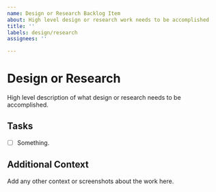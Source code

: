 ```yaml
---
name: Design or Research Backlog Item
about: High level design or research work needs to be accomplished
title: ''
labels: design/research
assignees: ''

---
```


# Design or Research

High level description of what design or research needs to be accomplished.

## Tasks

- [ ] Something.

## Additional Context

Add any other context or screenshots about the work here.
